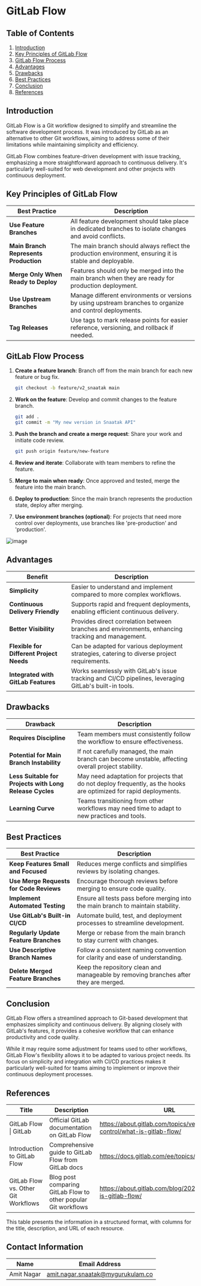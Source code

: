 # GitLab Flow 

## Table of Contents

1. [Introduction](#introduction)
2. [Key Principles of GitLab Flow](#key-principles-of-gitlab-flow)
3. [GitLab Flow Process](#gitlab-flow-process)
4. [Advantages](#advantages)
5. [Drawbacks](#drawbacks)
6. [Best Practices](#best-practices)
7. [Conclusion](#conclusion)
8. [References](#references)

## Introduction

GitLab Flow is a Git workflow designed to simplify and streamline the software development process. It was introduced by GitLab as an alternative to other Git workflows, aiming to address some of their limitations while maintaining simplicity and efficiency.

GitLab Flow combines feature-driven development with issue tracking, emphasizing a more straightforward approach to continuous delivery. It's particularly well-suited for web development and other projects with continuous deployment.

## Key Principles of GitLab Flow

| Best Practice                               | Description                                                        |
|---------------------------------------------|--------------------------------------------------------------------|
| **Use Feature Branches**                   | All feature development should take place in dedicated branches to isolate changes and avoid conflicts. |
| **Main Branch Represents Production**       | The main branch should always reflect the production environment, ensuring it is stable and deployable. |
| **Merge Only When Ready to Deploy**         | Features should only be merged into the main branch when they are ready for production deployment. |
| **Use Upstream Branches**                   | Manage different environments or versions by using upstream branches to organize and control deployments. |
| **Tag Releases**                           | Use tags to mark release points for easier reference, versioning, and rollback if needed. |

## GitLab Flow Process

1. **Create a feature branch**: Branch off from the main branch for each new feature or bug fix.

    ```bash
    git checkout -b feature/v2_snaatak main
    ```

2. **Work on the feature**: Develop and commit changes to the feature branch.

    ```bash
    git add .
    git commit -m "My new version in Snaatak API"
    ```

3. **Push the branch and create a merge request**: Share your work and initiate code review.

    ```bash
    git push origin feature/new-feature
    ```

4. **Review and iterate**: Collaborate with team members to refine the feature.

5. **Merge to main when ready**: Once approved and tested, merge the feature into the main branch.

6. **Deploy to production**: Since the main branch represents the production state, deploy after merging.

7. **Use environment branches (optional)**: For projects that need more control over deployments, use branches like 'pre-production' and 'production'.

![image](https://github.com/user-attachments/assets/7afe93c2-5efd-4578-b67c-9facc68dafcc)


## Advantages

| Benefit                                  | Description                                                        |
|------------------------------------------|--------------------------------------------------------------------|
| **Simplicity**                           | Easier to understand and implement compared to more complex workflows. |
| **Continuous Delivery Friendly**         | Supports rapid and frequent deployments, enabling efficient continuous delivery. |
| **Better Visibility**                    | Provides direct correlation between branches and environments, enhancing tracking and management. |
| **Flexible for Different Project Needs** | Can be adapted for various deployment strategies, catering to diverse project requirements. |
| **Integrated with GitLab Features**      | Works seamlessly with GitLab's issue tracking and CI/CD pipelines, leveraging GitLab's built-in tools. |

## Drawbacks

| Drawback                                   | Description                                                        |
|--------------------------------------------|--------------------------------------------------------------------|
| **Requires Discipline**                   | Team members must consistently follow the workflow to ensure effectiveness. |
| **Potential for Main Branch Instability**  | If not carefully managed, the main branch can become unstable, affecting overall project stability. |
| **Less Suitable for Projects with Long Release Cycles** | May need adaptation for projects that do not deploy frequently, as the hooks are optimized for rapid deployments. |
| **Learning Curve**                        | Teams transitioning from other workflows may need time to adapt to new practices and tools. |

## Best Practices

| Best Practice                               | Description                                                        |
|---------------------------------------------|--------------------------------------------------------------------|
| **Keep Features Small and Focused**        | Reduces merge conflicts and simplifies reviews by isolating changes. |
| **Use Merge Requests for Code Reviews**    | Encourage thorough reviews before merging to ensure code quality. |
| **Implement Automated Testing**            | Ensure all tests pass before merging into the main branch to maintain stability. |
| **Use GitLab's Built-in CI/CD**             | Automate build, test, and deployment processes to streamline development. |
| **Regularly Update Feature Branches**      | Merge or rebase from the main branch to stay current with changes. |
| **Use Descriptive Branch Names**            | Follow a consistent naming convention for clarity and ease of understanding. |
| **Delete Merged Feature Branches**         | Keep the repository clean and manageable by removing branches after they are merged. |

## Conclusion

GitLab Flow offers a streamlined approach to Git-based development that emphasizes simplicity and continuous delivery. By aligning closely with GitLab's features, it provides a cohesive workflow that can enhance productivity and code quality.

While it may require some adjustment for teams used to other workflows, GitLab Flow's flexibility allows it to be adapted to various project needs. Its focus on simplicity and integration with CI/CD practices makes it particularly well-suited for teams aiming to implement or improve their continuous deployment processes.

## References

| Title | Description | URL |
|-------|-------------|-----|
| GitLab Flow \| GitLab | Official GitLab documentation on GitLab Flow | https://about.gitlab.com/topics/version-control/what-is-gitlab-flow/ |
| Introduction to GitLab Flow | Comprehensive guide to GitLab Flow from GitLab docs | https://docs.gitlab.com/ee/topics/gitlab_flow.html |
| GitLab Flow vs. Other Git Workflows | Blog post comparing GitLab Flow to other popular Git workflows | https://about.gitlab.com/blog/2020/03/05/what-is-gitlab-flow/ |

This table presents the information in a structured format, with columns for the title, description, and URL of each resource.

## Contact Information 
|Name|Email Address|
|:---:|:---:|
|Amit Nagar|amit.nagar.snaatak@mygurukulam.co|
